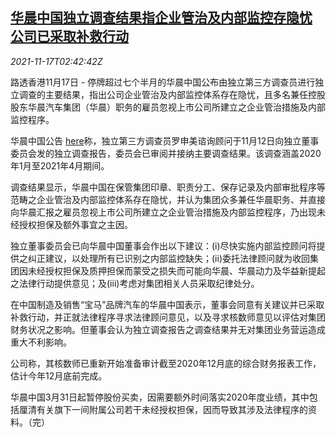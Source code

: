 <!--1637118063000-->
[华晨中国独立调查结果指企业管治及内部监控存隐忧 公司已采取补救行动](https://cn.reuters.com/article/brilliance-china-probe-corp-governance-1-idCNKBS2I207U)
------

<div><i>2021-11-17T02:42:42Z</i></div><p>路透香港11月17日 - 停牌超过七个半月的华晨中国公布由独立第三方调查员进行独立调查的主要结果，指出公司企业管治及内部监控体系存在隐忧，且多名兼任控股股东华晨汽车集团（华晨）职务的雇员忽视上市公司所建立之企业管治措施及内部监控程序。</p><p>华晨中国公告 <a href="https://www1.hkexnews.hk/listedco/listconews/sehk/2021/1116/2021111601200_c.pdf">here</a>称，独立第三方调查员罗申美谘询顾问于11月12日向独立董事委员会发的独立调查报告，委员会已审阅并接纳主要调查结果。该调查涵盖2020年1月至2021年4月期间。</p><p>调查结果显示，华晨中国在保管集团印章、职责分工、保存记录及内部审批程序等范畴之企业管治及内部监控体系存在隐忧，并认为集团众多兼任华晨职务、并直接向华晨汇报之雇员忽视上市公司所建立之企业管治措施及内部监控程序，乃出现未经授权担保及额外事宜之主因。</p><p>独立董事委员会已向华晨中国董事会作出以下建议：(i)尽快实施内部监控顾问将提供之纠正建议，以处理所有已识别之内部监控缺失；(ii)委托法律顾问就为收回集团因未经授权担保及质押担保而蒙受之损失而可能向华晨、华晨动力及华益新提起之法律行动提供意见；及(iii)考虑对集团相关人员采取纪律处分。</p><p>在中国制造及销售“宝马”品牌汽车的华晨中国表示，董事会同意有关建议并已采取补救行动，并正就法律程序寻求法律顾问意见，以及寻求核数师意见以评估对集团财务状况之影响。但董事会认为独立调查报告之调查结果并无对集团业务营运造成重大不利影响。</p><p>公司称，其核数师已重新开始准备审计截至2020年12月底的综合财务报表工作，估计今年12月底前完成。</p><p>华晨中国3月31日起暂停股份买卖，因需要额外时间落实2020年度业绩，其中包括厘清有关旗下一间附属公司若干未经授权担保，因而导致其涉及法律程序的资料。（完）</p>
